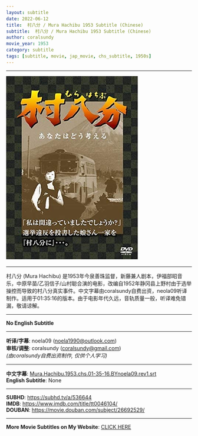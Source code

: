 ```yaml
---
layout: subtitle
date: 2022-06-12
title:  村八分 / Mura Hachibu 1953 Subtitle (Chinese)
subtitle:  村八分 / Mura Hachibu 1953 Subtitle (Chinese)
author: coralsundy
movie_year: 1953
category: subtitle
tags: [subtitle, movie, jap_movie, chs_subtitle, 1950s]
---
```


------

<img src="../assets/tt0046104.jpg" alt="tt0046104_cover_art" />

------

村八分 (Mura Hachibu) 是1953年今泉善珠监督，新藤兼人剧本，伊福部昭音乐，中原早苗/乙羽信子/山村聪合演的电影，改编自1952年静冈县上野村由于选举操控而导致的村八分真实事件。中文字幕由coralsundy自费出资，neola09听译制作。适用于01:35:16的版本。由于电影年代久远，音轨质量一般，听译难免错漏，敬请谅解。

------

**No English Subtitle**

------

**听译/字幕**: noela09 (noela1990@outlook.com)<br>
**审核/调整**: coralsundy (coralsundy@gmail.com)<br>
*(由coralsundy自费出资制作, 仅供个人学习)*

------

**中文字幕**: [Mura.Hachibu.1953.chs.01-35-16.BYnoela09.rev1.srt](../subtitles/Mura.Hachibu.1953.chs.01-35-16.BYnoela09.rev1.srt)<br>
**English Subtitle**: None

------

**SUBHD**: <https://subhd.tv/a/536644><br>
**IMDB**: <https://www.imdb.com/title/tt0046104/><br>
**DOUBAN**: <https://movie.douban.com/subject/26692529/>

------

**More Movie Subtitles on My Website**: <a href='{% post_url 2021-01-10-subtitles-summary-list %}'>CLICK HERE</a>


